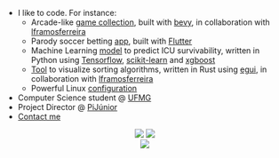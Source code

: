 - I like to code. For instance:
  - Arcade-like [game collection](https://github.com/lframosferreira/bevy-games), built with [bevy](https://bevyengine.org/), in collaboration with [lframosferreira](https://github.com/lframosferreira)
  - Parody soccer betting [app](https://github.com/igorlfs/NoBet), built with [Flutter](https://flutter.dev/)
  - Machine Learning [model](https://github.com/igorlfs/ml#projeto) to predict ICU survivability, written in Python using [Tensorflow](https://www.tensorflow.org/), [scikit-learn](https://scikit-learn.org/stable/) and [xgboost](https://xgboost.readthedocs.io/en/stable/)
  - [Tool](https://github.com/igorlfs/sorting-visualizer) to visualize sorting algorithms, written in Rust using [egui](https://www.egui.rs/), in collaboration with [lframosferreira](https://github.com/lframosferreira)
  - Powerful Linux [configuration](https://github.com/igorlfs/dotfiles)
- Computer Science student @ [UFMG](https://ufmg.br/)
- Project Director @ [PiJúnior](https://www.pijunior.com.br/)
- [Contact me](mailto:igorlafarsi@gmail.com)


<p align="center">
  <img src="https://skillicons.dev/icons?i=py,rust,cpp,c,js,ts,dart,lua,bash,java,julia">
  <img src="https://github-readme-stats.vercel.app/api?username=igorlfs&show_icons=true&theme=dark" />
  <br>
  <img src="https://github-readme-stats.vercel.app/api/top-langs/?username=igorlfs&theme=dark&hide=jupyter%20notebook,tex,standard%20ml&layout=compact" />
</p>
